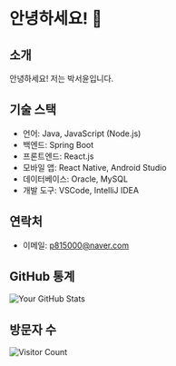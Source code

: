 # 안녕하세요! 👋

## 소개
안녕하세요! 저는 박서윤입니다.

## 기술 스택
- 언어: Java, JavaScript (Node.js)
- 백엔드: Spring Boot
- 프론트엔드: React.js
- 모바일 앱: React Native, Android Studio
- 데이터베이스: Oracle, MySQL
- 개발 도구: VSCode, IntelliJ IDEA

## 연락처
- 이메일: p815000@naver.com

## GitHub 통계
![Your GitHub Stats](https://github-readme-stats.vercel.app/api?username=your-username&show_icons=true&hide=contribs,prs)

## 방문자 수
![Visitor Count](https://profile-counter.glitch.me/your-username/count.svg)
